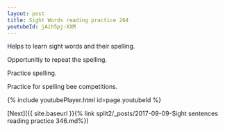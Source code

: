 ```yaml
---
layout: post
title: Sight Words reading practice 264
youtubeId: jAih5pj-XXM
---
```

 
 
Helps to learn sight words and their spelling.

Opportunitiy to repeat the spelling. 

Practice spelling. 
 
Practice for spelling bee competitions. 
 
{% include youtubePlayer.html id=page.youtubeId %}
 
 

[Next]({{ site.baseurl }}{% link  split2/_posts/2017-09-09-Sight sentences reading practice 346.md%})
 
